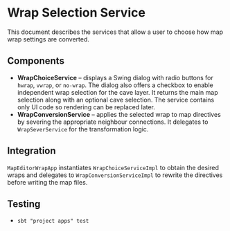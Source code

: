 # Wrap Selection Service

This document describes the services that allow a user to choose how map wrap
settings are converted.

## Components
- **WrapChoiceService** – displays a Swing dialog with radio buttons for
  `hwrap`, `vwrap`, or `no-wrap`. The dialog also offers a checkbox to enable
  independent wrap selection for the cave layer. It returns the main map
  selection along with an optional cave selection. The service contains only UI
  code so rendering can be replaced later.
- **WrapConversionService** – applies the selected wrap to map directives by
  severing the appropriate neighbour connections. It delegates to
  `WrapSeverService` for the transformation logic.

## Integration
`MapEditorWrapApp` instantiates `WrapChoiceServiceImpl` to obtain the desired
wraps and delegates to `WrapConversionServiceImpl` to rewrite the directives
before writing the map files.

## Testing
- `sbt "project apps" test`
